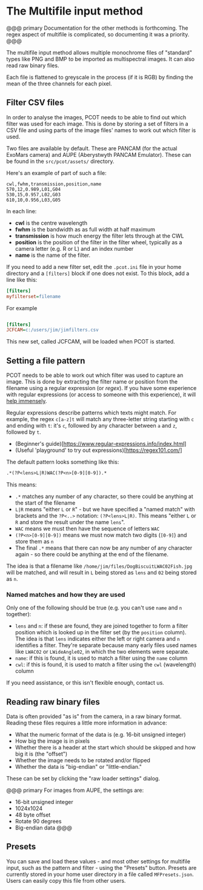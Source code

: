 # The Multifile input method

@@@ primary
Documentation for the other methods is forthcoming.
The regex aspect of multifile is complicated, so documenting it was 
a priority.
@@@

The multifile input method allows multiple monochrome files of "standard"
types like PNG and BMP to be imported as multispectral images. It can
also read raw binary files.

Each file is flattened to greyscale in the process (if it is RGB) by finding
the mean of the three channels for each pixel.


## Filter CSV files

In order to analyse the images,
PCOT needs to be able to find out which filter was used for each image. This
is done by storing a set of filters in a CSV file and using parts of the image
files' names to work out which filter is used.

Two files are available by default. These are PANCAM (for the actual
ExoMars camera) and AUPE (Aberystwyth PANCAM Emulator). These can be
found in the `src/pcot/assets/` directory.

Here's an example of part of such a file:
```csv
cwl,fwhm,transmission,position,name
570,12,0.989,L01,G04
530,15,0.957,L02,G03
610,10,0.956,L03,G05
```
In each line:

* **cwl** is the centre wavelength
* **fwhm** is the bandwidth as as full width at half maximum
* **transmission** is how much energy the filter lets through at the CWL
* **position** is the position of the filter in the filter wheel, typically as a camera letter
(e.g. R or L) and an index number
* **name** is the name of the filter.

If you need to add a new filter set, edit the `.pcot.ini` file in your 
home directory and a `[filters]` block if one does not exist. To this block,
add a line like this:
```ini
[filters]
myfilterset=filename
```
For example
```ini

[filters]
JCFCAM=c:/users/jim/jimfilters.csv
```
This new set, called JCFCAM, will be loaded when PCOT is started.

## Setting a file pattern

PCOT needs to be able to work out which filter was used to capture an
image. This is done by extracting the filter name or position from the
filename using a regular expression (or *regex*).
If you have some experience with regular expressions (or access to someone
with this experience), it will [help immensely](https://xkcd.com/208/).

Regular expressions describe patterns which texts might match. For example,
the regex `c[a-z]t` will match any three-letter string starting with `c` and
ending with `t`: it's `c`, followed by any character between `a` and `z`, 
followed by `t`.

* (Beginner's guide)[https://www.regular-expressions.info/index.html]
* (Useful 'playground' to try out expressions)[https://regex101.com/]

The default pattern looks something like this:
```txt
.*(?P<lens>L|R)WAC(?P<n>[0-9][0-9]).*
```

This means:

* `.*` matches any number of any character, so there could be anything
at the start of the filename
* `L|R` means "either `L` or `R`" - but we have specified a "named match"
with brackets and the `?P<..>` notation: `(?P<lens>L|R)`. This means 
"either `L` or `R` and store the result under the name `lens`".
* `WAC` means we must then have the sequence of letters `WAC`
* `(?P<n>[0-9][0-9])` means we must now match two digits (`[0-9]`) and
store them as `n`
* The final `.*` means that there can now be any number of any character again -
so there could be anything at the end of the filename.

The idea is that a filename like `/home/jim/files/DogBiscuitLWAC02Fish.jpg`
will be matched, and will result in `L` being stored as `lens` and 
`02` being stored as `n`.

### Named matches and how they are used

Only one of the following should be true (e.g. you can't use
`name` and `n` together):

* `lens` and `n`: if these are found, they are joined together
to form a filter position which is looked up in the filter set (by
the `position` column).
The idea is that `lens` indicates either the left or right camera
and `n` identifies a filter. They're separate because many early
files used names like `LWAC02` or `LWideAngle02`, in which the
two elements were separate.
* `name`: if this is found, it is used to match a filter using the `name`
column
* `cwl`: if this is found, it is used to match a filter using the `cwl`
(wavelength) column


If you need assistance, or this isn't flexible enough, contact us.


## Reading raw binary files

Data is often provided "as is" from the camera, in a raw binary format.
Reading these files requires a little more information in advance:

* What the numeric format of the data is (e.g. 16-bit unsigned integer)
* How big the image is in pixels
* Whether there is a header at the start which should be skipped and
how big it is (the "offset")
* Whether the image needs to be rotated and/or flipped
* Whether the data is "big-endian" or "little-endian."

These can be set by clicking the "raw loader settings" dialog. 

@@@ primary
For images from AUPE, the settings are:

* 16-bit unsigned integer
* 1024x1024
* 48 byte offset
* Rotate 90 degrees
* Big-endian data
@@@

## Presets
You can save
and load these values - and most other settings for multifile input, such
as the pattern and filter - using the "Presets" button. Presets are currently stored
in your home user directory in a file called `MFPresets.json`. Users can
easily copy this file from other users.

